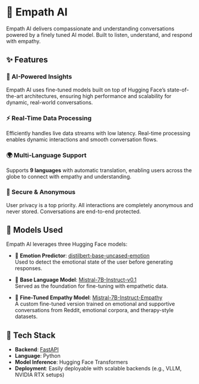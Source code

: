 # 🤖 Empath AI

Empath AI delivers compassionate and understanding conversations powered by a finely tuned AI model. Built to listen, understand, and respond with empathy.

## ✨ Features

### 🧠 AI-Powered Insights
Empath AI uses fine-tuned models built on top of Hugging Face’s state-of-the-art architectures, ensuring high performance and scalability for dynamic, real-world conversations.

### ⚡ Real-Time Data Processing
Efficiently handles live data streams with low latency. Real-time processing enables dynamic interactions and smooth conversation flows.

### 🌍 Multi-Language Support
Supports **9 languages** with automatic translation, enabling users across the globe to connect with empathy and understanding.

### 🔐 Secure & Anonymous
User privacy is a top priority. All interactions are completely anonymous and never stored. Conversations are end-to-end protected.

## 🧩 Models Used

Empath AI leverages three Hugging Face models:

- 🧪 **Emotion Predictor**: [distilbert-base-uncased-emotion](https://huggingface.co/bhadresh-savani/distilbert-base-uncased-emotion)  
  Used to detect the emotional state of the user before generating responses.

- 🔧 **Base Language Model**: [Mistral-7B-Instruct-v0.1](https://huggingface.co/mistralai/Mistral-7B-Instruct-v0.1)  
  Served as the foundation for fine-tuning with empathetic data.

- 💖 **Fine-Tuned Empathy Model**: [Mistral-7B-Instruct-Empathy](https://huggingface.co/briantruefalse/Mistral-7B-Instruct-Empathy)  
  A custom fine-tuned version trained on emotional and supportive conversations from Reddit, emotional corpora, and therapy-style datasets.

## 🚀 Tech Stack

- **Backend**: [FastAPI](https://fastapi.tiangolo.com/)  
- **Language**: Python  
- **Model Inference**: Hugging Face Transformers  
- **Deployment**: Easily deployable with scalable backends (e.g., VLLM, NVIDIA RTX setups)